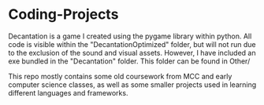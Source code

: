 # Coding-Projects

Decantation is a game I created using the pygame library within python. All code is visible within the "DecantationOptimized" folder, but will not run due to the exclusion of the sound and visual assets. However, I have included an exe bundled in the "Decantation" folder. This folder can be found in Other/

This repo mostly contains some old coursework from MCC and early computer science classes, as well as some smaller projects used in learning different languages and frameworks.
